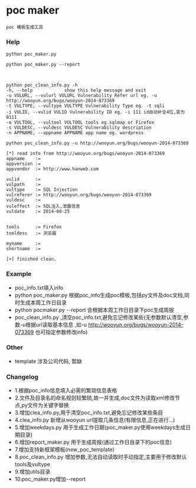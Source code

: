 poc maker
===========

    poc 模板生成工具

### Help

    python poc_maker.py

    python poc_maker.py --report



    python poc_clean_info.py -h
    -h, --help            show this help message and exit
    -u VULURL, --vulurl VULURL Vulnerability Refer url eg. -u http://wooyun.org/bugs/wooyun-2014-073369
    -t VULTYPE, --vultype VULTYPE Vulnerability Type eg. -t sqli
    -i VULID, --vulid VULID Vulnerability ID eg. -i 111 id自动补全4位,变为0111
    -o VULTOOL, --vultool VULTOOL tools eg.sqlmap or Firefox
    -s VULDESC, --vuldesc VULDESC Vulnerability description
    -n APPNAME, --appname APPNAME app name eg. wordpress

    python poc_clean_info.py -u http://wooyun.org/bugs/wooyun-2014-073369

    [*] read info from http://wooyun.org/bugs/wooyun-2014-073369
    appname    :=
    appversion :=
    appvendor  := http://www.hanweb.com

    vulid      :=
    vulpath    :=
    vultype    := SQL Injection
    vulreferer := http://wooyun.org/bugs/wooyun-2014-073369
    vuldesc    :=
    vuleffect  := SQL注入,泄露信息
    vuldate    := 2014-08-25


    tools      := Firefox
    tooldesc   := 浏览器

    myname     :=
    shortname  :=

    [+] finished clean.


### Example
* poc_info.txt填入info
* python poc_maker.py 根据poc_info生成poc模板,包括py文件及doc文档,同时生成本周工作日目录
* python pocmaker.py --report 会根据本周工作日目录下poc生成周报
* poc_clean_info.py ,清空poc_info.txt,避免忘记修改某些(无参数默认清空,参数-u根据url读取基本信息
,如-u http://wooyun.org/bugs/wooyun-2014-073369 也可指定参数修改info)



### Other
* template 涉及公司代码, 暂缺


### Changelog
* 1.根据poc_info信息填入必需的繁琐信息表格
* 2.文件及目录名的命名规则较繁琐,故一并生成,doc文件为读取xml修改节点,py文件为关键字替换
* 3.增加clea_info.py,用于清空poc_info.txt,避免忘记修改某些条目
* 4.clea_info.py 新增从wooyun url提取几条信息(有限信息,正在进行...)
* 5.增加weekdays.py 用于生成工作日期(poc_maker.py使用weekdays生成日期目录)
* 6.增加report_maker.py 用于生成周报(通过工作日目录下的poc信息)
* 7.增加支持新框架模板(new_poc_template)
* 8.poc_clean_info.py 增加参数,无法自动读取时手动指定,主要用于修改默认tools及vultype
* 9.增加utils目录
* 10.poc_maker.py增加--report
